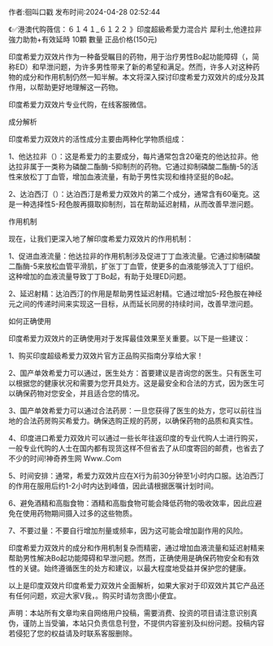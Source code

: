 <p>作者:徊叫口戳 发布时间:2024-04-28 02:52:44</p>
<p>《✅港澳代购薇信：６１４１_６１２２ 》印度超級希愛力混合片 犀利士,他達拉非 強力助勃+有效延時 10顆 數量 正品价格(150元) </p>
									<p>印度希爱力双效片作为一种备受瞩目的药物，用于治疗男性Bo起功能障碍（，简称ED）和早泄问题，为许多男性带来了新的希望和满足。然而，许多人对这种药物的成分和作用机制仍然一知半解。本文将深入探讨印度希爱力双效片的成分及其作用，以帮助更好地理解这一药物。</p><p></p><p>印度希爱力双效片专业代购，在线客服微信。</p><p></p><p>成分解析</p><p></p><p>印度希爱力双效片的活性成分主要由两种化学物质组成：</p><p></p><p>1、他达拉非（）：这是希爱力的主要成分，每片通常包含20毫克的他达拉非。他达拉非属于一类称为磷酸二酯酶-5抑制剂的药物。它通过抑制磷酸二酯酶-5的活性来放松丁丁血管，增加血液流量，有助于男性实现和维持坚挺的Bo起。</p><p></p><p>2、达泊西汀（）：达泊西汀是希爱力双效片的第二个成分，通常含有60毫克。这是一种选择性5-羟色胺再摄取抑制剂，旨在帮助延迟射精，从而改善早泄问题。</p><p></p><p>作用机制</p><p></p><p>现在，让我们更深入地了解印度希爱力双效片的作用机制：</p><p></p><p>1、促进血液流量：他达拉非的作用机制涉及促进丁丁血液流量。它通过抑制磷酸二酯酶-5来放松血管平滑肌，扩张丁丁血管，使更多的血液能够流入丁丁组织。这种增加的血液流量导致丁丁Bo起，有助于处理ED问题。</p><p></p><p>2、延迟射精：达泊西汀的作用是帮助男性延迟射精。它通过增加5-羟色胺在神经元之间的传递时间来实现这一目标，从而延长同房的持续时间，改善早泄问题。</p><p></p><p>如何正确使用</p><p></p><p>印度希爱力双效片的正确使用对于发挥最佳效果至关重要。以下是一些建议：</p><p></p><p>1、购买印度超级希爱力双效片官方正品购买指南分享给大家！</p><p></p><p>2、国产单效希爱力可以通过，医生处方：首要建议是咨询您的医生。只有医生可以根据您的健康状况和需要为您开具处方。这是最安全和合法的方式，因为医生可以确保药物对您安全，并且适合您的情况。</p><p></p><p>3、国产单效希爱力可以通过合法药房：一旦您获得了医生的处方，您可以前往当地的合法药房购买希爱力。确保选购正规的药房，以确保药物的品质和真实性。</p><p></p><p>4、印度进口希爱力双效片可以通过一些长年往返印度的专业代购人士进行购买，一般专业代购的人士在国内都有现货这样不但省去了从印度寄回的邮费，也省去了不少的时间!神奇养生网 Www..Com</p><p></p><p>5、时间安排：通常，希爱力双效片应在X行为前30分钟至1小时内口服。达泊西汀的作用在服用后约1-2小时内达到峰值，因此请根据医嘱计划时间。</p><p></p><p>6、避免酒精和高脂食物：酒精和高脂食物可能会降低药物的吸收效率，因此应避免在使用药物期间摄入过多的这些物质。</p><p></p><p>7、不要过量：不要自行增加剂量或频率，因为这可能会增加副作用的风险。</p><p></p><p>印度希爱力双效片的成分和作用机制复杂而精密，通过增加血液流量和延迟射精来帮助男性解决Bo起功能障碍和早泄问题。然而，正确使用是确保药物安全和有效性的关键。始终遵循医生的处方和建议，以最大程度地受益并保护您的健康。</p><p></p><p>以上是印度双效片印度希爱力双效片全面解析，如果大家对于印双效片其它产品还有任何问题，欢迎大家V我，。购买时请勿贪图小便宜。</p>				声明：本站所有文章均来自网络用户投稿，需要消费、投资的项目请注意识别真伪，谨防上当受骗，本站只负责信息刊登，不提供内容鉴别及纠纷问题。投稿内容若侵犯了您的权益请及时联系客服删除。				
